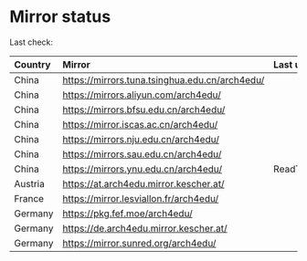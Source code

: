 <script src="./time.js"></script>
# Mirror status
Last check: <script type="text/javascript">localize(1683637872.6024315);</script>

|Country|Mirror|Last update|
|:------|:-----|:----------|
|China|https://mirrors.tuna.tsinghua.edu.cn/arch4edu/|<script type="text/javascript">localize(1683613902);</script>|
|China|https://mirrors.aliyun.com/arch4edu/|<script type="text/javascript">localize(1683570815);</script>|
|China|https://mirrors.bfsu.edu.cn/arch4edu/|<script type="text/javascript">localize(1683570815);</script>|
|China|https://mirror.iscas.ac.cn/arch4edu/|<script type="text/javascript">localize(1683613902);</script>|
|China|https://mirrors.nju.edu.cn/arch4edu/|<script type="text/javascript">localize(1683613902);</script>|
|China|https://mirrors.sau.edu.cn/arch4edu/|<script type="text/javascript">localize(1673850842);</script>|
|China|https://mirrors.ynu.edu.cn/arch4edu/|ReadTimeout|
|Austria|https://at.arch4edu.mirror.kescher.at/|<script type="text/javascript">localize(1683613902);</script>|
|France|https://mirror.lesviallon.fr/arch4edu/|<script type="text/javascript">localize(1683613902);</script>|
|Germany|https://pkg.fef.moe/arch4edu/|<script type="text/javascript">localize(1683613902);</script>|
|Germany|https://de.arch4edu.mirror.kescher.at/|<script type="text/javascript">localize(1683613902);</script>|
|Germany|https://mirror.sunred.org/arch4edu/|<script type="text/javascript">localize(1683613902);</script>|

<script src="./tablefilter/tablefilter.js"></script>
<script src="./table.js"></script>